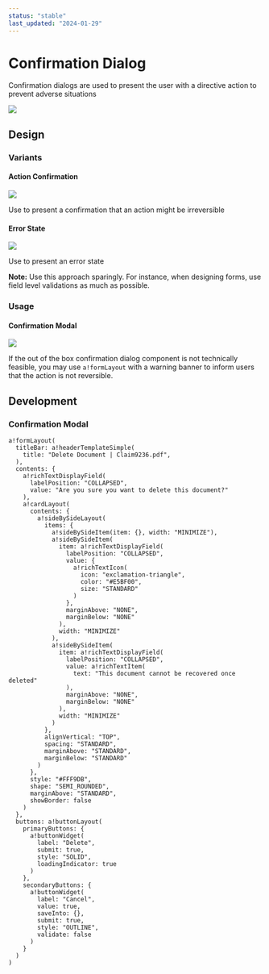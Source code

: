 ```yaml
---
status: "stable"
last_updated: "2024-01-29"
---
```


# Confirmation Dialog

Confirmation dialogs are used to present the user with a directive action to prevent adverse situations

![](https://github.com/user-attachments/assets/def4ee48-5910-45fd-9213-8c0d8a8ac736)

## Design

### Variants

#### Action Confirmation

![](https://github.com/user-attachments/assets/40647a81-852f-4bdf-b948-dc0a9de292b5)

Use to present a confirmation that an action might be irreversible

#### Error State

![](https://github.com/user-attachments/assets/53d5411f-16b3-4cd6-ad61-e9f2339c70df)

Use to present an error state

**Note:** Use this approach sparingly. For instance, when designing forms, use field level validations as much as possible.

### Usage

#### Confirmation Modal

![](https://github.com/user-attachments/assets/fafc07b1-eb55-4892-b260-50e22ad28c37)

If the out of the box confirmation dialog component is not technically feasible, you may use `a!formLayout` with a warning banner to inform users that the action is not reversible.

## Development

### Confirmation Modal

```
a!formLayout(
  titleBar: a!headerTemplateSimple(
    title: "Delete Document | Claim9236.pdf",
  ), 
  contents: {
    a!richTextDisplayField(
      labelPosition: "COLLAPSED",
      value: "Are you sure you want to delete this document?"
    ),
    a!cardLayout(
      contents: {
        a!sideBySideLayout(
          items: {
            a!sideBySideItem(item: {}, width: "MINIMIZE"),
            a!sideBySideItem(
              item: a!richTextDisplayField(
                labelPosition: "COLLAPSED",
                value: {
                  a!richTextIcon(
                    icon: "exclamation-triangle",
                    color: "#E5BF00",
                    size: "STANDARD"
                  )
                },
                marginAbove: "NONE",
                marginBelow: "NONE"
              ),
              width: "MINIMIZE"
            ),
            a!sideBySideItem(
              item: a!richTextDisplayField(
                labelPosition: "COLLAPSED",
                value: a!richTextItem(
                  text: "This document cannot be recovered once deleted"
                ),
                marginAbove: "NONE",
                marginBelow: "NONE"
              ),
              width: "MINIMIZE"
            )
          },
          alignVertical: "TOP",
          spacing: "STANDARD",
          marginAbove: "STANDARD",
          marginBelow: "STANDARD"
        )
      },
      style: "#FFF9DB",
      shape: "SEMI_ROUNDED",
      marginAbove: "STANDARD",
      showBorder: false
    )
  },
  buttons: a!buttonLayout(
    primaryButtons: {
      a!buttonWidget(
        label: "Delete",
        submit: true,
        style: "SOLID",
        loadingIndicator: true
      )
    },
    secondaryButtons: {
      a!buttonWidget(
        label: "Cancel",
        value: true,
        saveInto: {},
        submit: true,
        style: "OUTLINE",
        validate: false
      )
    }
  )
)
```
